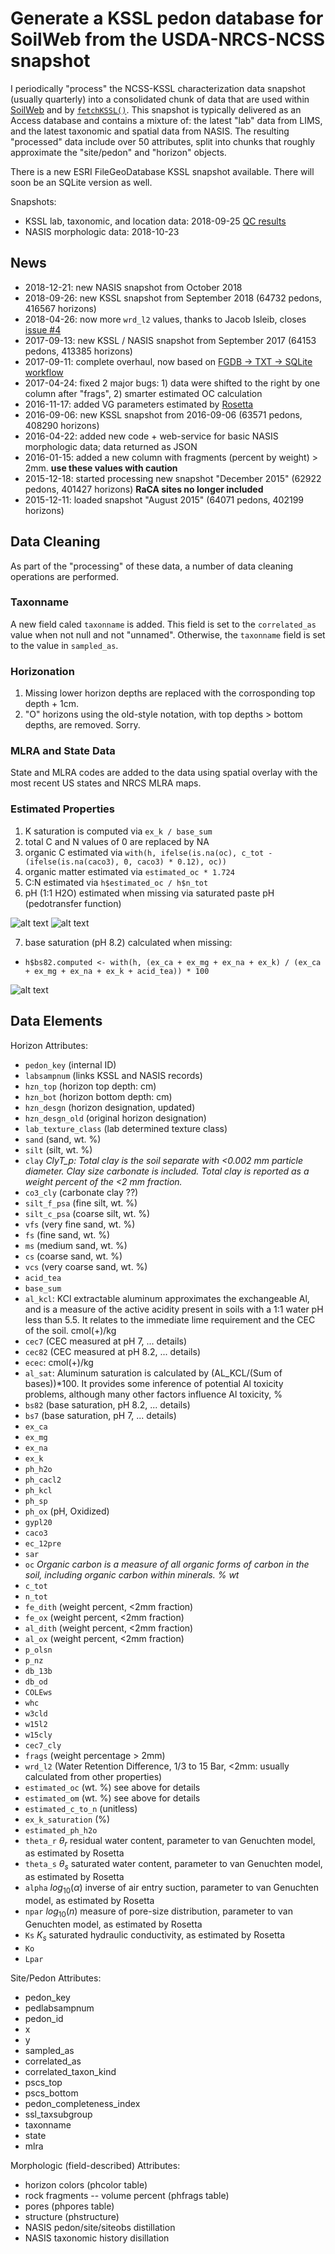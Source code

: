 # Generate a KSSL pedon database for SoilWeb from the USDA-NRCS-NCSS snapshot

I periodically "process" the NCSS-KSSL characterization data snapshot (usually quarterly) into a consolidated chunk of data that are used within [SoilWeb](casoilresource.lawr.ucdavis.edu/sde/?series=auburn) and by [`fetchKSSL()`](http://ncss-tech.github.io/AQP/soilDB/KSSL-demo.html). This snapshot is typically delivered as an Access database and contains a mixture of: the latest "lab" data from LIMS, and the latest taxonomic and spatial data from NASIS. The resulting "processed" data include over 50 attributes, split into chunks that roughly approximate the "site/pedon" and "horizon" objects.

There is a new ESRI FileGeoDatabase KSSL snapshot available. There will soon be an SQLite version as well.

Snapshots:
 * KSSL lab, taxonomic, and location data: 2018-09-25 [QC results](https://github.com/dylanbeaudette/process-kssl-snapshot/tree/master/QC)
 * NASIS morphologic data: 2018-10-23

## News
* 2018-12-21: new NASIS snapshot from October 2018
* 2018-09-26: new KSSL snapshot from September 2018 (64732 pedons, 416567 horizons)
* 2018-04-26: now more `wrd_l2` values, thanks to Jacob Isleib, closes [issue #4](https://github.com/dylanbeaudette/process-kssl-snapshot/issues/4)
* 2017-09-13: new KSSL / NASIS snapshot from September 2017 (64153 pedons, 413385 horizons)
* 2017-09-11: complete overhaul, now based on [FGDB -> TXT -> SQLite workflow](https://github.com/ncss-tech/lab-data-delivery/)
* 2017-04-24: fixed 2 major bugs: 1) data were shifted to the right by one column after "frags", 2) smarter estimated OC calculation
* 2016-11-17: added VG parameters estimated by [Rosetta](https://www.ars.usda.gov/pacific-west-area/riverside-ca/us-salinity-laboratory/docs/)
* 2016-09-06: new KSSL snapshot from 2016-09-06 (63571 pedons, 408290 horizons)
* 2016-04-22: added new code + web-service for basic NASIS morphologic data; data returned as JSON
* 2016-01-15: added a new column with fragments (percent by weight) > 2mm. **use these values with caution**
* 2015-12-18: started processing new snapshot "December 2015" (62922 pedons, 401427 horizons) **RaCA sites no longer included**
* 2015-12-11: loaded snapshot "August 2015" (64071 pedons, 402199 horizons)

## Data Cleaning
As part of the "processing" of these data, a number of data cleaning operations are performed.

### Taxonname
A new field caled `taxonname` is added. This field is set to the `correlated_as` value when not null and not "unnamed". Otherwise, the `taxonname` field is set to the value in `sampled_as`. 


### Horizonation
1. Missing lower horizon depths are replaced with the corrosponding top depth + 1cm.
2. "O" horizons using the old-style notation, with top depths > bottom depths, are removed. Sorry.


### MLRA and State Data
State and MLRA codes are added to the data using spatial overlay with the most recent US states and NRCS MLRA maps.

### Estimated Properties
1. K saturation is computed via `ex_k / base_sum`
2. total C and N values of 0 are replaced by NA
3. organic C estimated via `with(h, ifelse(is.na(oc), c_tot - (ifelse(is.na(caco3), 0, caco3) * 0.12), oc))`
4. organic matter estimated via `estimated_oc * 1.724`
5. C:N estimated via `h$estimated_oc / h$n_tot`
6. pH (1:1 H2O) estimated when missing via saturated paste pH (pedotransfer function)

![alt text](figures/ph-1-to-1-water-vs-sat-paste.png)
![alt text](figures/ph-1-to-1-water-vs-sat-paste-predictions.png)

7. base saturation (pH 8.2) calculated when missing: 
 + `h$bs82.computed <- with(h, (ex_ca + ex_mg + ex_na + ex_k) / (ex_ca + ex_mg + ex_na + ex_k + acid_tea)) * 100`

![alt text](figures/measured-vs-computed-bs82.png)

## Data Elements
Horizon Attributes:

  * `pedon_key` (internal ID)
  * `labsampnum` (links KSSL and NASIS records)
  * `hzn_top` (horizon top depth: cm)
  * `hzn_bot` (horizon bottom depth: cm)
  * `hzn_desgn` (horizon designation, updated)
  * `hzn_desgn_old` (original horizon designation)
  * `lab_texture_class` (lab determined texture class)
  * `sand` (sand, wt. %)
  * `silt` (silt, wt. %)
  * `clay` *ClyT_p: Total clay is the soil separate with <0.002 mm particle diameter. Clay size carbonate is included. Total clay is reported as a weight percent of the <2 mm fraction.*
  * `co3_cly` (carbonate clay ??)
  * `silt_f_psa` (fine silt, wt. %)
  * `silt_c_psa` (coarse silt, wt. %)
  * `vfs` (very fine sand, wt. %)
  * `fs` (fine sand, wt. %)
  * `ms` (medium sand, wt. %)
  * `cs` (coarse sand, wt. %)
  * `vcs` (very coarse sand, wt. %)
  * `acid_tea`
  * `base_sum`
  * `al_kcl`: KCl extractable aluminum approximates the exchangeable Al, and is a measure of the active acidity present in soils with a 1:1 water pH less than 5.5. It relates to the immediate lime requirement and the CEC of the soil. cmol(+)/kg
  * `cec7` (CEC measured at pH 7, ... details)
  * `cec82` (CEC measured at pH 8.2, ... details)
  * `ecec`: cmol(+)/kg
  * `al_sat`: Aluminum saturation is calculated by (AL_KCL/(Sum of bases))*100. It provides some inference of potential Al toxicity problems, although many other factors influence Al toxicity, %
  * `bs82` (base saturation, pH 8.2, ... details)
  * `bs7` (base saturation, pH 7, ... details)
  * `ex_ca`
  * `ex_mg`
  * `ex_na`
  * `ex_k`
  * `ph_h2o`
  * `ph_cacl2`
  * `ph_kcl`
  * `ph_sp`
  * `ph_ox` (pH, Oxidized)
  * `gypl20`
  * `caco3`
  * `ec_12pre`
  * `sar`
  * `oc` *Organic carbon is a measure of all organic forms of carbon in the soil, including organic carbon within minerals. % wt*
  * `c_tot`
  * `n_tot`
  * `fe_dith` (weight percent, <2mm fraction)
  * `fe_ox` (weight percent, <2mm fraction)
  * `al_dith` (weight percent, <2mm fraction)
  * `al_ox` (weight percent, <2mm fraction) 
  * `p_olsn`
  * `p_nz`
  * `db_13b`
  * `db_od`
  * `COLEws`
  * `whc`
  * `w3cld`
  * `w15l2`
  * `w15cly`
  * `cec7_cly`
  * `frags` (weight percentage > 2mm)
  * `wrd_l2` (Water Retention Difference, 1/3 to 15 Bar, <2mm: usually calculated from other properties)
  * `estimated_oc` (wt. %) see above for details
  * `estimated_om` (wt. %) see above for details
  * `estimated_c_to_n` (unitless)
  * `ex_k_saturation` (%)
  * `estimated_ph_h2o`
  * `theta_r` $\theta_{r}$ residual water content, parameter to van Genuchten model, as estimated by Rosetta
  * `theta_s` $\theta_{s}$ saturated water content, parameter to van Genuchten model, as estimated by Rosetta
  * `alpha` $log_{10}(\alpha)$ inverse of air entry suction, parameter to van Genuchten model, as estimated by Rosetta
  * `npar` $log_{10}(n)$ measure of pore-size distribution, parameter to van Genuchten model, as estimated by Rosetta
  * `Ks` $K_{s}$ saturated hydraulic conductivity, as estimated by Rosetta
  * `Ko`
  * `Lpar`


Site/Pedon Attributes:

  * pedon_key
  * pedlabsampnum
  * pedon_id
  * x
  * y
  * sampled_as
  * correlated_as
  * correlated_taxon_kind
  * pscs_top
  * pscs_bottom
  * pedon_completeness_index
  * ssl_taxsubgroup
  * taxonname
  * state
  * mlra


Morphologic (field-described) Attributes:

  * horizon colors (phcolor table)
  * rock fragments -- volume percent (phfrags table)
  * pores (phpores table)
  * structure (phstructure)
  * NASIS pedon/site/siteobs distillation
  * NASIS taxonomic history disillation



